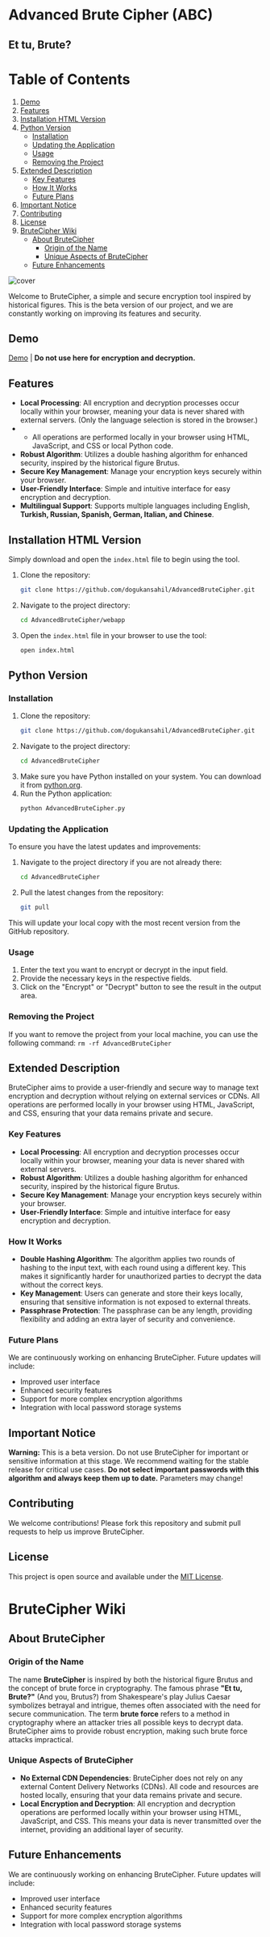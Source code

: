 # Advanced Brute Cipher (ABC)
## Et tu, Brute?

# Table of Contents
1. [Demo](#demo)
2. [Features](#features)
3. [Installation HTML Version](#installation-html-version)
4. [Python Version](#python-version)
   - [Installation](#installation)
   - [Updating the Application](#updating-the-application)
   - [Usage](#usage)
   - [Removing the Project](#removing-the-project)
5. [Extended Description](#extended-description)
   - [Key Features](#key-features)
   - [How It Works](#how-it-works)
   - [Future Plans](#future-plans)
6. [Important Notice](#important-notice)
7. [Contributing](#contributing)
8. [License](#license)
9. [BruteCipher Wiki](#brutecipher-wiki)
   - [About BruteCipher](#about-brutecipher)
     - [Origin of the Name](#origin-of-the-name)
     - [Unique Aspects of BruteCipher](#unique-aspects-of-brutecipher)
   - [Future Enhancements](#future-enhancements)


![cover](https://github.com/dogukansahil/AdvancedBruteCipher/blob/main/docs/public/cover.jpg?raw=true)


Welcome to BruteCipher, a simple and secure encryption tool inspired by historical figures. This is the beta version of our project, and we are constantly working on improving its features and security.

## Demo

[Demo](https://htmlpreview.github.io/?https://github.com/dogukansahil/AdvancedBruteCipher/blob/main/webapp/index.html) | **Do not use here for encryption and decryption.**

## Features
- **Local Processing**: All encryption and decryption processes occur locally within your browser, meaning your data is never shared with external servers. (Only the language selection is stored in the browser.)
- - All operations are performed locally in your browser using HTML, JavaScript, and CSS or local Python code.
- **Robust Algorithm**: Utilizes a double hashing algorithm for enhanced security, inspired by the historical figure Brutus.
- **Secure Key Management**: Manage your encryption keys securely within your browser.
- **User-Friendly Interface**: Simple and intuitive interface for easy encryption and decryption.
- **Multilingual Support**: Supports multiple languages including English, **Turkish, Russian, Spanish, German, Italian, and Chinese**.

## Installation HTML Version 

Simply download and open the `index.html` file to begin using the tool.

1. Clone the repository:
    ```bash
    git clone https://github.com/dogukansahil/AdvancedBruteCipher.git
    ```
2. Navigate to the project directory:
    ```bash
    cd AdvancedBruteCipher/webapp
    ```
3. Open the `index.html` file in your browser to use the tool:
    ```bash
    open index.html
    ```

## Python Version

### Installation

1. Clone the repository:
    ```bash
    git clone https://github.com/dogukansahil/AdvancedBruteCipher.git
    ```
2. Navigate to the project directory:
    ```bash
    cd AdvancedBruteCipher
    ```
3. Make sure you have Python installed on your system. You can download it from [python.org](https://www.python.org/).
4. Run the Python application:
    ```bash
    python AdvancedBruteCipher.py
    ```

### Updating the Application

To ensure you have the latest updates and improvements:

1. Navigate to the project directory if you are not already there:
    ```bash
    cd AdvancedBruteCipher
    ```
2. Pull the latest changes from the repository:
    ```bash
    git pull
    ```

This will update your local copy with the most recent version from the GitHub repository.

### Usage

1. Enter the text you want to encrypt or decrypt in the input field.
2. Provide the necessary keys in the respective fields.
3. Click on the "Encrypt" or "Decrypt" button to see the result in the output area.

### Removing the Project

If you want to remove the project from your local machine, you can use the following command:
    ```
    rm -rf AdvancedBruteCipher
    ```

## Extended Description

BruteCipher aims to provide a user-friendly and secure way to manage text encryption and decryption without relying on external services or CDNs. All operations are performed locally in your browser using HTML, JavaScript, and CSS, ensuring that your data remains private and secure.

### Key Features

- **Local Processing**: All encryption and decryption processes occur locally within your browser, meaning your data is never shared with external servers.
- **Robust Algorithm**: Utilizes a double hashing algorithm for enhanced security, inspired by the historical figure Brutus.
- **Secure Key Management**: Manage your encryption keys securely within your browser.
- **User-Friendly Interface**: Simple and intuitive interface for easy encryption and decryption.

### How It Works

- **Double Hashing Algorithm**: The algorithm applies two rounds of hashing to the input text, with each round using a different key. This makes it significantly harder for unauthorized parties to decrypt the data without the correct keys.
- **Key Management**: Users can generate and store their keys locally, ensuring that sensitive information is not exposed to external threats.
- **Passphrase Protection**: The passphrase can be any length, providing flexibility and adding an extra layer of security and convenience.

### Future Plans

We are continuously working on enhancing BruteCipher. Future updates will include:
- Improved user interface
- Enhanced security features
- Support for more complex encryption algorithms
- Integration with local password storage systems

## Important Notice

**Warning:** This is a beta version. Do not use BruteCipher for important or sensitive information at this stage. We recommend waiting for the stable release for critical use cases. **Do not select important passwords with this algorithm and always keep them up to date.** Parameters may change!

## Contributing

We welcome contributions! Please fork this repository and submit pull requests to help us improve BruteCipher.

## License

This project is open source and available under the [MIT License](LICENSE).

# BruteCipher Wiki

## About BruteCipher

### Origin of the Name
The name **BruteCipher** is inspired by both the historical figure Brutus and the concept of brute force in cryptography. The famous phrase **"Et tu, Brute?"** (And you, Brutus?) from Shakespeare's play Julius Caesar symbolizes betrayal and intrigue, themes often associated with the need for secure communication. The term **brute force** refers to a method in cryptography where an attacker tries all possible keys to decrypt data. BruteCipher aims to provide robust encryption, making such brute force attacks impractical.

### Unique Aspects of BruteCipher
- **No External CDN Dependencies**: BruteCipher does not rely on any external Content Delivery Networks (CDNs). All code and resources are hosted locally, ensuring that your data remains private and secure.
- **Local Encryption and Decryption**: All encryption and decryption operations are performed locally within your browser using HTML, JavaScript, and CSS. This means your data is never transmitted over the internet, providing an additional layer of security.

## Future Enhancements
We are continuously working on enhancing BruteCipher. Future updates will include:
- Improved user interface
- Enhanced security features
- Support for more complex encryption algorithms
- Integration with local password storage systems
